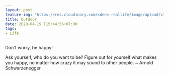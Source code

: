 ```yaml
---
layout: post
feature-img: "https://res.cloudinary.com/sdees-reallife/image/upload/v1555658919/sample_feature_img.png"
title: Outdoor
date: 2020-04-19 T15:44:56+07:00
tags:
- Life
---
```

Don't worry, be happy!

<i class="fa fa-child" style="color:plum"></i>

Ask yourself, who do you want to be? Figure out for yourself what makes
you happy, no matter how crazy it may sound to other people. ~ Arnold Schwarzenegger
